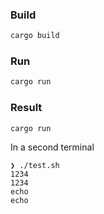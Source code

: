 ### Build
```bash
cargo build
```
### Run
```bash
cargo run
```

### Result
```
cargo run
```

In a second terminal
```
❯ ./test.sh
1234
1234
echo
echo
```